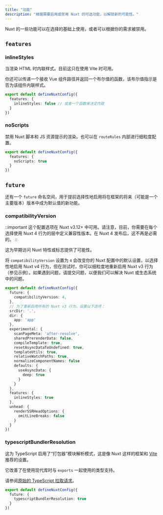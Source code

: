 ```yaml
---
title: "功能"
description: "根据需要启用或禁用 Nuxt 的可选功能，以解锁新的可能性。"
---
```


Nuxt 的一些功能可以在选择的基础上使用，或者可以根据你的需求被禁用。

## `features`

### inlineStyles

当渲染 HTML 时内联样式。目前这只在使用 Vite 时可用。

你还可以传递一个接收 Vue 组件路径并返回一个布尔值的函数，该布尔值指示是否为该组件内联样式。

```ts [nuxt.config.ts]
export default defineNuxtConfig({
  features: {
    inlineStyles: false // 或者一个函数来决定内联
  }
})
```

### noScripts

禁用 Nuxt 脚本和 JS 资源提示的渲染。也可以在 `routeRules` 内部进行细粒度配置。

```ts [nuxt.config.ts]
export default defineNuxtConfig({
  features: {
    noScripts: true
  }
})
```

## `future`

还有一个 `future` 命名空间，用于提前选择性地启用将在框架的将来（可能是一个主要版本）版本中成为默认值的新功能。

### compatibilityVersion

::important
这个配置选项在 Nuxt v3.12+ 中可用。请注意，目前，你需要在每个选择使用 Nuxt 4 行为的层中定义兼容性版本。在 Nuxt 4 发布后，这不再是必需的。
::

这为早期访问 Nuxt 特性或标志提供了可能性。

将 `compatibilityVersion` 设置为 `4` 会改变你的 Nuxt 配置中的默认设置，以选择性地启用 Nuxt v4 行为，但在测试时，你可以细粒度地重新启用 Nuxt v3 行为（参见示例）。如果遇到问题，请提交问题，以便我们可以解决 Nuxt 或生态系统中的问题。

```ts
export default defineNuxtConfig({
  future: {
    compatibilityVersion: 4,
  },
  // 为了重新启用所有的 Nuxt v3 行为，设置以下选项：
  srcDir: '.',
  dir: {
    app: 'app'
  },
  experimental: {
    scanPageMeta: 'after-resolve',
    sharedPrerenderData: false,
    compileTemplate: true,
    resetAsyncDataToUndefined: true,
    templateUtils: true,
    relativeWatchPaths: true,
    normalizeComponentNames: false
    defaults: {
      useAsyncData: {
        deep: true
      }
    }
  },
  features: {
    inlineStyles: true
  },
  unhead: {
    renderSSRHeadOptions: {
      omitLineBreaks: false
    }
  }
})
```

### typescriptBundlerResolution

这为 TypeScript 启用了“打包器”模块解析模式，这是像 Nuxt 这样的框架和 [Vite](https://vite.dev/guide/performance.html#reduce-resolve-operations) 推荐的设置。

它改善了在使用现代库时与 `exports` 一起使用的类型支持。

请参阅[原始的 TypeScript 拉取请求](https://github.com/microsoft/TypeScript/pull/51669)。

```ts [nuxt.config.ts]
export default defineNuxtConfig({
  future: {
    typescriptBundlerResolution: true
  }
})
```
